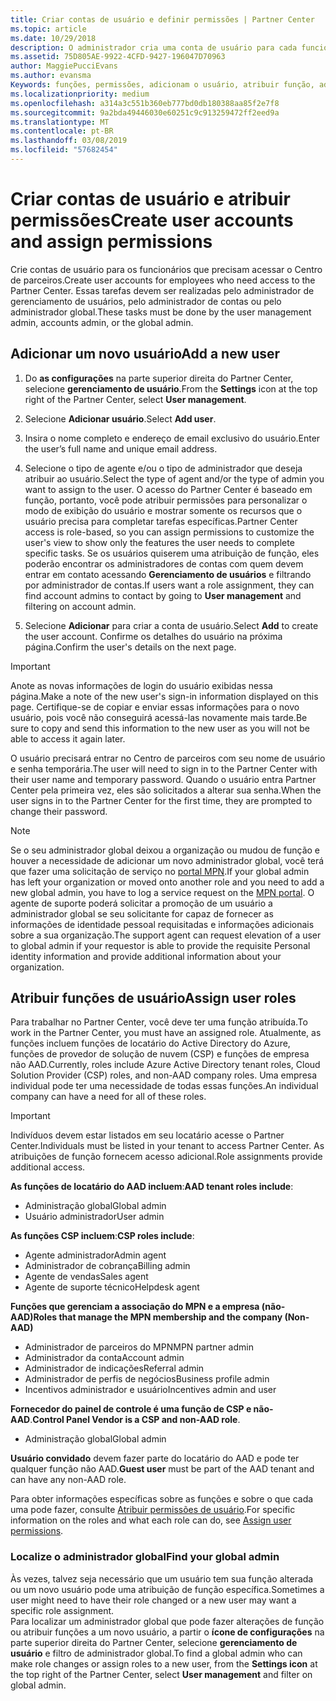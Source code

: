 ```yaml
---
title: Criar contas de usuário e definir permissões | Partner Center
ms.topic: article
ms.date: 10/29/2018
description: O administrador cria uma conta de usuário para cada funcionário de parceiro que precise acessar o Partner Center.
ms.assetid: 75D805AE-9922-4CFD-9427-196047D70963
author: MaggiePucciEvans
ms.author: evansma
Keywords: funções, permissões, adicionam o usuário, atribuir função, admin, agente,
ms.localizationpriority: medium
ms.openlocfilehash: a314a3c551b360eb777bd0db180388aa85f2e7f8
ms.sourcegitcommit: 9a2bda49446030e60251c9c913259472ff2eed9a
ms.translationtype: MT
ms.contentlocale: pt-BR
ms.lasthandoff: 03/08/2019
ms.locfileid: "57682454"
---
```

# <a name="create-user-accounts-and-assign-permissions"></a><span data-ttu-id="a0c8b-104">Criar contas de usuário e atribuir permissões</span><span class="sxs-lookup"><span data-stu-id="a0c8b-104">Create user accounts and assign permissions</span></span>

<span data-ttu-id="a0c8b-105">Crie contas de usuário para os funcionários que precisam acessar o Centro de parceiros.</span><span class="sxs-lookup"><span data-stu-id="a0c8b-105">Create user accounts for employees who need access to the Partner Center.</span></span> <span data-ttu-id="a0c8b-106">Essas tarefas devem ser realizadas pelo administrador de gerenciamento de usuários, pelo administrador de contas ou pelo administrador global.</span><span class="sxs-lookup"><span data-stu-id="a0c8b-106">These tasks must be done by the user management admin, accounts admin, or the global admin.</span></span> 


## <a name="add-a-new-user"></a><span data-ttu-id="a0c8b-107">Adicionar um novo usuário</span><span class="sxs-lookup"><span data-stu-id="a0c8b-107">Add a new user</span></span>

1. <span data-ttu-id="a0c8b-108">Do **as configurações** na parte superior direita do Partner Center, selecione **gerenciamento de usuário**.</span><span class="sxs-lookup"><span data-stu-id="a0c8b-108">From the **Settings** icon at the top right of the Partner Center, select **User management**.</span></span>

2.  <span data-ttu-id="a0c8b-109">Selecione **Adicionar usuário**.</span><span class="sxs-lookup"><span data-stu-id="a0c8b-109">Select **Add user**.</span></span>

3.  <span data-ttu-id="a0c8b-110">Insira o nome completo e endereço de email exclusivo do usuário.</span><span class="sxs-lookup"><span data-stu-id="a0c8b-110">Enter the user’s full name and unique email address.</span></span>

4.  <span data-ttu-id="a0c8b-111">Selecione o tipo de agente e/ou o tipo de administrador que deseja atribuir ao usuário.</span><span class="sxs-lookup"><span data-stu-id="a0c8b-111">Select the type of agent and/or the type of admin you want to assign to the user.</span></span> <span data-ttu-id="a0c8b-112">O acesso do Partner Center é baseado em função, portanto, você pode atribuir permissões para personalizar o modo de exibição do usuário e mostrar somente os recursos que o usuário precisa para completar tarefas específicas.</span><span class="sxs-lookup"><span data-stu-id="a0c8b-112">Partner Center access is role-based, so you can assign permissions to customize the user's view to show only the features the user needs to complete specific tasks.</span></span>  <span data-ttu-id="a0c8b-113">Se os usuários quiserem uma atribuição de função, eles poderão encontrar os administradores de contas com quem devem entrar em contato acessando **Gerenciamento de usuários** e filtrando por administrador de contas.</span><span class="sxs-lookup"><span data-stu-id="a0c8b-113">If users want a role assignment, they can find account admins to contact by going to **User management** and filtering on account admin.</span></span>

5.  <span data-ttu-id="a0c8b-114">Selecione **Adicionar** para criar a conta de usuário.</span><span class="sxs-lookup"><span data-stu-id="a0c8b-114">Select **Add** to create the user account.</span></span> <span data-ttu-id="a0c8b-115">Confirme os detalhes do usuário na próxima página.</span><span class="sxs-lookup"><span data-stu-id="a0c8b-115">Confirm the user's details on the next page.</span></span>

> [!IMPORTANT]  
> <span data-ttu-id="a0c8b-116">Anote as novas informações de login do usuário exibidas nessa página.</span><span class="sxs-lookup"><span data-stu-id="a0c8b-116">Make a note of the new user's sign-in information displayed on this page.</span></span> <span data-ttu-id="a0c8b-117">Certifique-se de copiar e enviar essas informações para o novo usuário, pois você não conseguirá acessá-las novamente mais tarde.</span><span class="sxs-lookup"><span data-stu-id="a0c8b-117">Be sure to copy and send this information to the new user as you will not be able to access it again later.</span></span> 

<span data-ttu-id="a0c8b-118">O usuário precisará entrar no Centro de parceiros com seu nome de usuário e senha temporária.</span><span class="sxs-lookup"><span data-stu-id="a0c8b-118">The user will need to sign in to the Partner Center with their user name and temporary password.</span></span> <span data-ttu-id="a0c8b-119">Quando o usuário entra Partner Center pela primeira vez, eles são solicitados a alterar sua senha.</span><span class="sxs-lookup"><span data-stu-id="a0c8b-119">When the user signs in to the Partner Center for the first time, they are prompted to change their password.</span></span> 

> [!NOTE]  
>  <span data-ttu-id="a0c8b-120">Se o seu administrador global deixou a organização ou mudou de função e houver a necessidade de adicionar um novo administrador global, você terá que fazer uma solicitação de serviço no [portal MPN](https://partner.microsoft.com/support).</span><span class="sxs-lookup"><span data-stu-id="a0c8b-120">If your global admin has left your organization or moved onto another role and you need to add a new global admin, you have to log a service request on the [MPN portal](https://partner.microsoft.com/support).</span></span> <span data-ttu-id="a0c8b-121">O agente de suporte poderá solicitar a promoção de um usuário a administrador global se seu solicitante for capaz de fornecer as informações de identidade pessoal requisitadas e informações adicionais sobre a sua organização.</span><span class="sxs-lookup"><span data-stu-id="a0c8b-121">The support agent can request elevation of a user to global admin if your requestor is able to provide the requisite Personal identity information and provide additional information about your organization.</span></span>

## <a name="assign-user-roles"></a><span data-ttu-id="a0c8b-122">Atribuir funções de usuário</span><span class="sxs-lookup"><span data-stu-id="a0c8b-122">Assign user roles</span></span>

<span data-ttu-id="a0c8b-123">Para trabalhar no Partner Center, você deve ter uma função atribuída.</span><span class="sxs-lookup"><span data-stu-id="a0c8b-123">To work in the Partner Center, you must have an assigned role.</span></span>  <span data-ttu-id="a0c8b-124">Atualmente, as funções incluem funções de locatário do Active Directory do Azure, funções de provedor de solução de nuvem (CSP) e funções de empresa não AAD.</span><span class="sxs-lookup"><span data-stu-id="a0c8b-124">Currently, roles include Azure Active Directory tenant roles, Cloud Solution Provider (CSP) roles, and non-AAD company roles.</span></span> <span data-ttu-id="a0c8b-125">Uma empresa individual pode ter uma necessidade de todas essas funções.</span><span class="sxs-lookup"><span data-stu-id="a0c8b-125">An individual company can have a need for all of these roles.</span></span>

>[!Important]
><span data-ttu-id="a0c8b-126">Indivíduos devem estar listados em seu locatário acesse o Partner Center.</span><span class="sxs-lookup"><span data-stu-id="a0c8b-126">Individuals must be listed in your tenant to access Partner Center.</span></span> <span data-ttu-id="a0c8b-127">As atribuições de função fornecem acesso adicional.</span><span class="sxs-lookup"><span data-stu-id="a0c8b-127">Role assignments provide additional access.</span></span>


<span data-ttu-id="a0c8b-128">**As funções de locatário do AAD incluem**:</span><span class="sxs-lookup"><span data-stu-id="a0c8b-128">**AAD tenant roles include**:</span></span>
- <span data-ttu-id="a0c8b-129">Administração global</span><span class="sxs-lookup"><span data-stu-id="a0c8b-129">Global admin</span></span>
- <span data-ttu-id="a0c8b-130">Usuário administrador</span><span class="sxs-lookup"><span data-stu-id="a0c8b-130">User admin</span></span>

<span data-ttu-id="a0c8b-131">**As funções CSP incluem**:</span><span class="sxs-lookup"><span data-stu-id="a0c8b-131">**CSP roles include**:</span></span>
- <span data-ttu-id="a0c8b-132">Agente administrador</span><span class="sxs-lookup"><span data-stu-id="a0c8b-132">Admin agent</span></span>
- <span data-ttu-id="a0c8b-133">Administrador de cobrança</span><span class="sxs-lookup"><span data-stu-id="a0c8b-133">Billing admin</span></span>
- <span data-ttu-id="a0c8b-134">Agente de vendas</span><span class="sxs-lookup"><span data-stu-id="a0c8b-134">Sales agent</span></span>
- <span data-ttu-id="a0c8b-135">Agente de suporte técnico</span><span class="sxs-lookup"><span data-stu-id="a0c8b-135">Helpdesk agent</span></span>

<span data-ttu-id="a0c8b-136">**Funções que gerenciam a associação do MPN e a empresa (não-AAD)**</span><span class="sxs-lookup"><span data-stu-id="a0c8b-136">**Roles that manage the MPN membership and the company (Non-AAD)**</span></span>
- <span data-ttu-id="a0c8b-137">Administrador de parceiros do MPN</span><span class="sxs-lookup"><span data-stu-id="a0c8b-137">MPN partner admin</span></span>
- <span data-ttu-id="a0c8b-138">Administrador da conta</span><span class="sxs-lookup"><span data-stu-id="a0c8b-138">Account admin</span></span>
- <span data-ttu-id="a0c8b-139">Administrador de indicações</span><span class="sxs-lookup"><span data-stu-id="a0c8b-139">Referral admin</span></span>
- <span data-ttu-id="a0c8b-140">Administrador de perfis de negócios</span><span class="sxs-lookup"><span data-stu-id="a0c8b-140">Business profile admin</span></span>
- <span data-ttu-id="a0c8b-141">Incentivos administrador e usuário</span><span class="sxs-lookup"><span data-stu-id="a0c8b-141">Incentives admin and user</span></span>

<span data-ttu-id="a0c8b-142">**Fornecedor do painel de controle é uma função de CSP e não-AAD**.</span><span class="sxs-lookup"><span data-stu-id="a0c8b-142">**Control Panel Vendor is a CSP and non-AAD role**.</span></span>
- <span data-ttu-id="a0c8b-143">Administração global</span><span class="sxs-lookup"><span data-stu-id="a0c8b-143">Global admin</span></span>

<span data-ttu-id="a0c8b-144">**Usuário convidado** devem fazer parte do locatário do AAD e pode ter qualquer função não AAD.</span><span class="sxs-lookup"><span data-stu-id="a0c8b-144">**Guest user** must be part of the AAD tenant and can have any non-AAD role.</span></span>

<span data-ttu-id="a0c8b-145">Para obter informações específicas sobre as funções e sobre o que cada uma pode fazer, consulte [Atribuir permissões de usuário](permissions-overview.md).</span><span class="sxs-lookup"><span data-stu-id="a0c8b-145">For specific information on the roles and what each role can do, see [Assign user permissions](permissions-overview.md).</span></span>



### <a name="find-your-global-admin"></a><span data-ttu-id="a0c8b-146">Localize o administrador global</span><span class="sxs-lookup"><span data-stu-id="a0c8b-146">Find your global admin</span></span>

<span data-ttu-id="a0c8b-147">Às vezes, talvez seja necessário que um usuário tem sua função alterada ou um novo usuário pode uma atribuição de função específica.</span><span class="sxs-lookup"><span data-stu-id="a0c8b-147">Sometimes a user might need to have their role changed or a new user may want a specific role assignment.</span></span>  
<span data-ttu-id="a0c8b-148">Para localizar um administrador global que pode fazer alterações de função ou atribuir funções a um novo usuário, a partir o **ícone de configurações** na parte superior direita do Partner Center, selecione **gerenciamento de usuário** e filtro de administrador global.</span><span class="sxs-lookup"><span data-stu-id="a0c8b-148">To find a global admin who can make role changes or assign roles to a new user, from the **Settings icon** at the top right of the Partner Center, select **User management** and filter on global admin.</span></span> 







